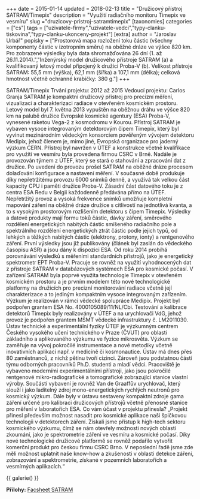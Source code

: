 +++
date = 2015-01-14
updated = 2018-02-13
title = "Družicový přístroj SATRAM/Timepix"
description = "Využití radiačního monitoru Timepix ve vesmíru"
slug ="druzicovy-pristroj-satramtimepix"
[taxonomies]
categories = ["cs"]
tags = ["uzivatele-firmy","uzivatele-vedci","typy-clanku-tiskovina","typy-clanku-ukonceny-projekt"]
[extra]
author = "Jaroslav Urbář"
popisky = ["Prostorová mapa rozložení toku částic (všechny komponenty částic v izotropním směru) na oběžné dráze ve výšce 820 km. Pro zobrazené výsledky byla data shromažďována 26 dní (1. až 26.11.2014).","Inženýrský model družicového přístroje SATRAM (a) a kvalifikovaný letový model připojený k družici Proba-V (b). Velikost přístroje SATRAM: 55,5 mm (výška), 62,1 mm (šířka) a 107,1 mm (délka); celková hmotnost včetně ochranné krabičky: 380 g."]
+++

SATRAM/Timepix Trvání projektu: 2012 až 2015 Vedoucí projektu: Carlos Granja SATRAM je kompaktní družicový přístroj pro precizní měření, vizualizaci a charakterizaci radiace v otevřeném kosmickém prostoru. Letový model byl 7. května 2013 vypuštěn na oběžnou dráhu ve výšce 820 km na palubě družice Evropské kosmické agentury (ESA) Proba-V, vynesené raketou Vega-2 z kosmodromu v Kourou. Přístroj SATRAM je vybaven vysoce integrovaným detektorovým čipem Timepix, který byl vyvinut mezinárodním vědeckým konsorciem pověřeným vývojem detektoru Medipix, jehož členem je, mimo jiné, Evropská organizace pro jaderný výzkum CERN. Přístroj byl navržen v ÚTEF a konstrukce včetně kvalifikace pro využití ve vesmíru byla provedena firmou CSRC v Brně. Nadále je provozován týmem z ÚTEF, který se stará o stahování a zpracování dat z družice. Po uvedení do provozu prošel SATRAM na oběžné dráze procesem dolaďování konfigurace a nastavení měření. V současné době produkuje díky nepřetržitému provozu 6000 snímků denně, a využívá tak velkou část kapacity CPU i paměti družice Proba-V. Zásadní část datového toku je z centra ESA Redu v Belgii každodenně předávána přímo na ÚTEF. Nepřetržitý provoz a vysoká frekvence snímků umožňuje kompletní mapování záření na oběžné dráze družice s citlivostí na jednotlivá kvanta, a to s vysokým prostorovým rozlišením detektoru s čipem Timepix. Výsledky a datové produkty mají formu toků částic, dávky záření, směrového rozdělení energetických nabitých částic smíšeného radiačního pole a spektrálního rozdělení energetických ztrát částic podle jejich typů, od lehkých a těžkých nabitých částic (elektrony, protony, ionty) a rentgenového záření. První výsledky jsou již publikovány (článek byl zaslán do vědeckého časopisu ASR) a jsou dány k dispozici ESA. Od roku 2014 probíhá porovnávání výsledků s měřeními standardních přístrojů, jako je energetický spektrometr EPT Proba-V. Pracuje se rovněž na využití vyhodnocených dat z přístroje SATRAM v databázových systémech ESA pro kosmické počasí. V zařízení SATRAM byla poprvé využita technologie Timepix v otevřeném kosmickém prostoru a je prvním modelem této nové technologické platformy na družicích pro precizní monitorování radiace včetně její charakterizace a to jediným kompaktním vysoce integrovaným zařízením. Výzkum je realizován v rámci vědecké spolupráce Medipix. Projekt byl podpořen grantem ESA No. 4000105089/11/NL/Cbi. Testování a kalibrace detektorů Timepix byly realizovány v ÚTEF a na urychlovači VdG, jehož provoz je podpořen grantem MŠMT vědecké infrastruktury č. LM2011030. Ústav technické a experimentální fyziky ÚTEF je výzkumným centrem Českého vysokého učení technického v Praze (ČVUT) pro oblasti základního a aplikovaného výzkumu ve fyzice mikrosvěta. Výzkum se zaměřuje na vývoj pokročilé instrumentace a nové metodiky včetně inovativních aplikací např. v medicíně či kosmonautice. Ústav má dnes přes 80 zaměstnanců, z nichž pětinu tvoří cizinci. Zároveň jsou podstatnou částí týmu odborných pracovníků Ph.D. studenti a mladí vědci. Pracoviště je vybaveno moderními experimentálními přístroji, jako jsou pokročilé rentgenové mikro-radiografické a tomografické zobrazující stanice vlastní výroby. Součástí vybavení je rovněž Van de Graaffův urychlovač, který slouží i jako laditelný zdroj mono-energetických rychlých neutronů pro kosmický výzkum. Dále byly v ústavu sestaveny kompaktní zdroje gama záření určené pro kalibraci družicových přístrojů včetně přenosné stanice pro měření v laboratořích ESA. Co vám účast v projektu přinesla? „Projekt přinesl především možnost nasadit pro kosmické aplikace naši špičkovou technologii v detektorech záření. Získali jsme přístup k high-tech sektoru kosmického výzkumu, čímž se nám otevřely možnosti nových oblastí zkoumání, jako je spektrometrie záření ve vesmíru a kosmické počasí. Díky nové technologické družicové platformě se rovněž podařilo vytvořit komerční produkt pro českou firmu CSRC Brno. V neposlední řadě jsme zde měli možnost uplatnit naše know-how a zkušenosti v oblasti detekce záření, zobrazování a spektrometrie, získané v pozemních laboratořích a vesmírných aplikacích.“

{{ galerie() }}

**Přílohy:**
[Facsheet SATRAM]

[Facsheet SATRAM]: cso_factsheet-satram-web.pdf
